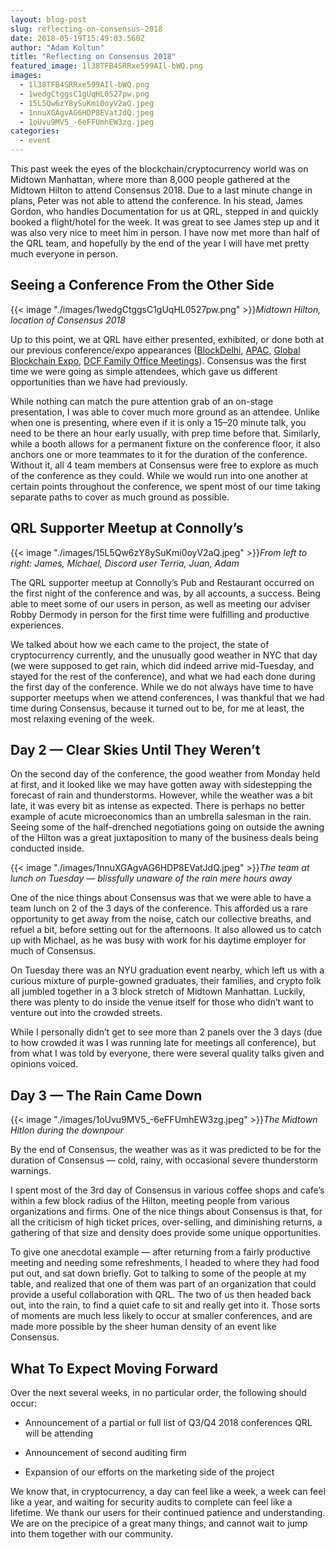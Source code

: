 ```yaml
---
layout: blog-post
slug: reflecting-on-consensus-2018
date: 2018-05-19T15:49:03.560Z
author: "Adam Koltun"
title: "Reflecting on Consensus 2018"
featured_image: 1l38TFB4SRRxe599AIl-bWQ.png
images:
  - 1l38TFB4SRRxe599AIl-bWQ.png
  - 1wedgCtggsC1gUqHL0527pw.png
  - 15L5Qw6zY8ySuKmi0oyV2aQ.jpeg
  - 1nnuXGAgvAG6HDP8EVatJdQ.jpeg
  - 1oUvu9MV5_-6eFFUmhEW3zg.jpeg
categories:
  - event
---
```


This past week the eyes of the blockchain/cryptocurrency world was on Midtown Manhattan, where more than 8,000 people gathered at the Midtown Hilton to attend Consensus 2018. Due to a last minute change in plans, Peter was not able to attend the conference. In his stead, James Gordon, who handles Documentation for us at QRL, stepped in and quickly booked a flight/hotel for the week. It was great to see James step up and it was also very nice to meet him in person. I have now met more than half of the QRL team, and hopefully by the end of the year I will have met pretty much everyone in person.

## Seeing a Conference From the Other Side

{{< image "./images/1wedgCtggsC1gUqHL0527pw.png" >}}*Midtown Hilton, location of Consensus 2018*

Up to this point, we at QRL have either presented, exhibited, or done both at our previous conference/expo appearances ([BlockDelhi](/blog/event-blockdelhi-conference-february-21st), [APAC](/blog/reflecting-on-apac-blockchain-2018), [Global Blockchain Expo](/blog/reflecting-on-blockchain-expo-2018), [DCF Family Office Meetings](/blog/reflecting-on-dc-finances-high-tech-family-office-meetings)). Consensus was the first time we were going as simple attendees, which gave us different opportunities than we have had previously.

While nothing can match the pure attention grab of an on-stage presentation, I was able to cover much more ground as an attendee. Unlike when one is presenting, where even if it is only a 15–20 minute talk, you need to be there an hour early usually, with prep time before that. Similarly, while a booth allows for a permanent fixture on the conference floor, it also anchors one or more teammates to it for the duration of the conference. Without it, all 4 team members at Consensus were free to explore as much of the conference as they could. While we would run into one another at certain points throughout the conference, we spent most of our time taking separate paths to cover as much ground as possible.

## QRL Supporter Meetup at Connolly’s

{{< image "./images/15L5Qw6zY8ySuKmi0oyV2aQ.jpeg" >}}*From left to right: James, Michael, Discord user Terria, Juan, Adam*

The QRL supporter meetup at Connolly’s Pub and Restaurant occurred on the first night of the conference and was, by all accounts, a success. Being able to meet some of our users in person, as well as meeting our adviser Robby Dermody in person for the first time were fulfilling and productive experiences.

We talked about how we each came to the project, the state of cryptocurrency currently, and the unusually good weather in NYC that day (we were supposed to get rain, which did indeed arrive mid-Tuesday, and stayed for the rest of the conference), and what we had each done during the first day of the conference. While we do not always have time to have supporter meetups when we attend conferences, I was thankful that we had time during Consensus, because it turned out to be, for me at least, the most relaxing evening of the week.

## Day 2 — Clear Skies Until They Weren’t

On the second day of the conference, the good weather from Monday held at first, and it looked like we may have gotten away with sidestepping the forecast of rain and thunderstorms. However, while the weather was a bit late, it was every bit as intense as expected. There is perhaps no better example of acute microeconomics than an umbrella salesman in the rain. Seeing some of the half-drenched negotiations going on outside the awning of the Hilton was a great juxtaposition to many of the business deals being conducted inside.

{{< image "./images/1nnuXGAgvAG6HDP8EVatJdQ.jpeg" >}}*The team at lunch on Tuesday — blissfully unaware of the rain mere hours away*

One of the nice things about Consensus was that we were able to have a team lunch on 2 of the 3 days of the conference. This afforded us a rare opportunity to get away from the noise, catch our collective breaths, and refuel a bit, before setting out for the afternoons. It also allowed us to catch up with Michael, as he was busy with work for his daytime employer for much of Consensus.

On Tuesday there was an NYU graduation event nearby, which left us with a curious mixture of purple-gowned graduates, their families, and crypto folk all jumbled together in a 3 block stretch of Midtown Manhattan. Luckily, there was plenty to do inside the venue itself for those who didn’t want to venture out into the crowded streets.

While I personally didn’t get to see more than 2 panels over the 3 days (due to how crowded it was I was running late for meetings all conference), but from what I was told by everyone, there were several quality talks given and opinions voiced.

## Day 3 — The Rain Came Down

{{< image "./images/1oUvu9MV5_-6eFFUmhEW3zg.jpeg" >}}*The Midtown Hitlon during the downpour*

By the end of Consensus, the weather was as it was predicted to be for the duration of Consensus — cold, rainy, with occasional severe thunderstorm warnings.

I spent most of the 3rd day of Consensus in various coffee shops and cafe’s within a few block radius of the Hilton, meeting people from various organizations and firms. One of the nice things about Consensus is that, for all the criticism of high ticket prices, over-selling, and diminishing returns, a gathering of that size and density does provide some unique opportunities.

To give one anecdotal example — after returning from a fairly productive meeting and needing some refreshments, I headed to where they had food put out, and sat down briefly. Got to talking to some of the people at my table, and realized that one of them was part of an organization that could provide a useful collaboration with QRL. The two of us then headed back out, into the rain, to find a quiet cafe to sit and really get into it. Those sorts of moments are much less likely to occur at smaller conferences, and are made more possible by the sheer human density of an event like Consensus.

## What To Expect Moving Forward

Over the next several weeks, in no particular order, the following should occur:

* Announcement of a partial or full list of Q3/Q4 2018 conferences QRL will be attending

* Announcement of second auditing firm

* Expansion of our efforts on the marketing side of the project

We know that, in cryptocurrency, a day can feel like a week, a week can feel like a year, and waiting for security audits to complete can feel like a lifetime. We thank our users for their continued patience and understanding. We are on the precipice of a great many things, and cannot wait to jump into them together with our community.